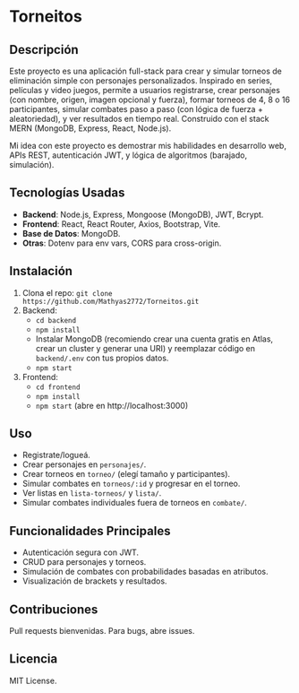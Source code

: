 # Torneitos

## Descripción
Este proyecto es una aplicación full-stack para crear y simular torneos de eliminación simple con personajes personalizados. Inspirado en series, películas y video juegos, permite a usuarios registrarse, crear personajes (con nombre, origen, imagen opcional y fuerza), formar torneos de 4, 8 o 16 participantes, simular combates paso a paso (con lógica de fuerza + aleatoriedad), y ver resultados en tiempo real. Construido con el stack MERN (MongoDB, Express, React, Node.js).

Mi idea con este proyecto es demostrar mis habilidades en desarrollo web, APIs REST, autenticación JWT, y lógica de algoritmos (barajado, simulación).

## Tecnologías Usadas
- **Backend**: Node.js, Express, Mongoose (MongoDB), JWT, Bcrypt.
- **Frontend**: React, React Router, Axios, Bootstrap, Vite.
- **Base de Datos**: MongoDB.
- **Otras**: Dotenv para env vars, CORS para cross-origin.

## Instalación
1. Clona el repo: `git clone https://github.com/Mathyas2772/Torneitos.git`
2. Backend:
   - `cd backend`
   - `npm install`
   - Instalar MongoDB (recomiendo crear una cuenta gratis en Atlas, crear un cluster y generar una URI) y reemplazar código en `backend/.env` con tus propios datos.
   - `npm start`
3. Frontend:
   - `cd frontend`
   - `npm install`
   - `npm start` (abre en http://localhost:3000)

## Uso
- Registrate/logueá.
- Crear personajes en `personajes/`.
- Crear torneos en `torneo/` (elegí tamaño y participantes).
- Simular combates en `torneos/:id` y progresar en el torneo.
- Ver listas en `lista-torneos/` y `lista/`.
- Simular combates individuales fuera de torneos en `combate/`.

## Funcionalidades Principales
- Autenticación segura con JWT.
- CRUD para personajes y torneos.
- Simulación de combates con probabilidades basadas en atributos.
- Visualización de brackets y resultados.

## Contribuciones
Pull requests bienvenidas. Para bugs, abre issues.

## Licencia
MIT License.
